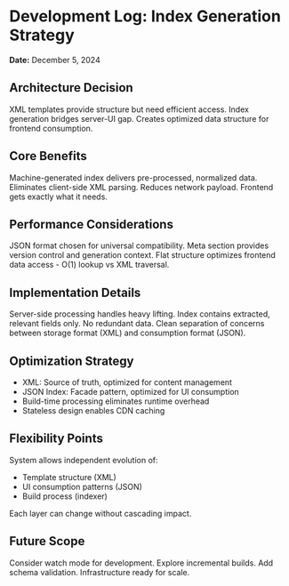 # Development Log: Index Generation Strategy

**Date:** December 5, 2024

## Architecture Decision

XML templates provide structure but need efficient access. Index generation bridges server-UI gap. Creates optimized data structure for frontend consumption.

## Core Benefits

Machine-generated index delivers pre-processed, normalized data. Eliminates client-side XML parsing. Reduces network payload. Frontend gets exactly what it needs.

## Performance Considerations

JSON format chosen for universal compatibility. Meta section provides version control and generation context. Flat structure optimizes frontend data access - O(1) lookup vs XML traversal.

## Implementation Details

Server-side processing handles heavy lifting. Index contains extracted, relevant fields only. No redundant data. Clean separation of concerns between storage format (XML) and consumption format (JSON).

## Optimization Strategy

- XML: Source of truth, optimized for content management
- JSON Index: Facade pattern, optimized for UI consumption
- Build-time processing eliminates runtime overhead
- Stateless design enables CDN caching

## Flexibility Points

System allows independent evolution of:

- Template structure (XML)
- UI consumption patterns (JSON)
- Build process (indexer)

Each layer can change without cascading impact.

## Future Scope

Consider watch mode for development. Explore incremental builds. Add schema validation. Infrastructure ready for scale.
